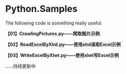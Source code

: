 # Python.Samples

The following code is something really useful.

**【01】CrawlingPictures.py——爬取图片示例**

**【02】ReadExcelByXlrd.py——使用xlrd读取Excel示例**

**【03】WriteExcelByXlwt.py——使用xlwt写Excel示例**



......持续更新中
